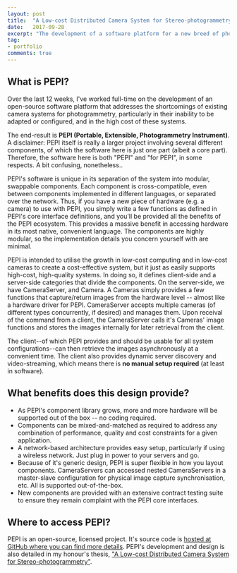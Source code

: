 ```yaml
---
layout: post
title:  "A Low-cost Distributed Camera System for Stereo-photogrammetry"
date:   2017-09-28
excerpt: "The development of a software platform for a new breed of photogrammetry instruments."
tag:
- portfolio
comments: true
---
```


## What is PEPI? 
Over the last 12 weeks, I've worked full-time on the development of an open-source software platform that addresses the shortcomings of existing camera systems for photogrammetry, particularly in their inability to be adapted or configured, and in the high cost of these systems.
 
The end-result is **PEPI (Portable, Extensible, Photogrammetry Instrument)**. A disclaimer: PEPI itself is really a larger project involving several different components, of which the software here is just one part (albeit a core part). Therefore, the software here is both "PEPI" and "for PEPI", in some respects. A bit confusing, nonetheless..

PEPI's software is unique in its separation of the system into modular, swappable components. Each component is cross-compatible, even between components implemented in different languages, or separated over the network. Thus, if you have a new piece of hardware (e.g. a camera) to use with PEPI, you simply write a few functions as defined in PEPI's core interface definitions, and you'll be provided all the benefits of the PEPI ecosystem. This provides a massive benefit in accessing hardware in its most native, convenient language. The components are highly modular, so the implementation details you concern yourself with are minimal.

PEPI is intended to utilise the growth in low-cost computing and in low-cost cameras to create a cost-effective system, but it just as easily supports high-cost, high-quality systems. In doing so, it defines client-side and a server-side categories that divide the components. On the server-side, we have CameraServer, and Camera. A Cameras simply provides a few functions that capture/return images from the hardware level -- almost like a hardware driver for PEPI. CameraServer accepts multiple cameras (of different types concurrently, if desired) and manages them. Upon receival of the command from a client, the CameraServer calls it's Cameras' image functions and stores the images internally for later retrieval from the client.

The client--of which PEPI provides and should be usable for all system configurations--can then retrieve the images asynchronously at a convenient time. The client also provides dynamic server discovery and video-streaming, which means there is **no manual setup required** (at least in software). 

## What benefits does this design provide?
* As PEPI's component library grows, more and more hardware will be supported out of the box -- no coding required.
* Components can be mixed-and-matched as required to address any combination of performance, quality and cost constraints for a given application.
* A network-based architecture provides easy setup, particularly if using a wireless network. Just plug in power to your servers and go.
* Because of it's generic design, PEPI is super flexible in how you layout components. CameraServers can accessed nested CameraServers in a master-slave configuration for physical image capture synchronisation, etc. All is supported out-of-the-box. 
* New components are provided with an extensive contract testing suite to ensure they remain complaint with the PEPI core interfaces. 


## Where to access PEPI? 
PEPI is an open-source, licensed project. It's source code is [hosted at GitHub where you can find more details](https://github.com/curtiswest/pepi). PEPI's development and design is also detailed in my honour's thesis, ["A Low-cost Distributed Camera System for Stereo-photogrammetry"](https://www.dropbox.com/s/j7cx0qigpe3qpbj/west_curtis_IAPSFT_DistributedCameraSystemThesis.pdf?dl=0).

